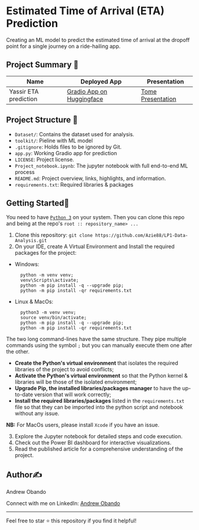 # Estimated Time of Arrival (ETA) Prediction
Creating an ML model to predict the estimated time of arrival at the dropoff point for a single journey on a ride-hailing app.

## Project Summary 📄

| Name | Deployed App | Presentation |
|------|------|-------------------|
| Yassir ETA prediction | <a href="https://huggingface.co/spaces/Azie88/ETA_prediction" target="_blank">Gradio App on Huggingface</a> | <a href="https://tome.app/club-unbrick/machine-learning-project-eta-prediction-for-yassir-clr6mqgby0349o463g2lgpfjr" target="_blank">Tome Presentation</a>

## Project Structure 📂

- `Dataset/`: Contains the dataset used for analysis.
- `toolkit/`: Pieline with ML model
- `.gitignore`: Holds files to be ignored by Git.
- `app.py`: Working Gradio app for prediction
- `LICENSE`: Project license.
- `Project_notebook.ipynb`: The jupyter notebook with full end-to-end ML process
- `README.md`: Project overview, links, highlights, and information.
- `requirements.txt`: Required libraries & packages

## Getting Started🏁

You need to have [`Python 3`](https://www.python.org/) on your system. Then you can clone this repo and being at the repo's `root :: repository_name> ...`

1. Clone this repository: `git clone https://github.com/Azie88/LP1-Data-Analysis.git`
2. On your IDE, create A Virtual Environment and Install the required packages for the project:

- Windows:
        
        python -m venv venv; 
        venv\Scripts\activate; 
        python -m pip install -q --upgrade pip; 
        python -m pip install -qr requirements.txt  

- Linux & MacOs:
        
        python3 -m venv venv; 
        source venv/bin/activate; 
        python -m pip install -q --upgrade pip; 
        python -m pip install -qr requirements.txt  

The two long command-lines have the same structure. They pipe multiple commands using the symbol ` ; ` but you can manually execute them one after the other.

- **Create the Python's virtual environment** that isolates the required libraries of the project to avoid conflicts;
- **Activate the Python's virtual environment** so that the Python kernel & libraries will be those of the isolated environment;
- **Upgrade Pip, the installed libraries/packages manager** to have the up-to-date version that will work correctly;
- **Install the required libraries/packages** listed in the `requirements.txt` file so that they can be imported into the python script and notebook without any issue.

**NB:** For MacOs users, please install `Xcode` if you have an issue.

3. Explore the Jupyter notebook for detailed steps and code execution.
4. Check out the Power BI dashboard for interactive visualizations.
5. Read the published article for a comprehensive understanding of the project.

## Author✍️

Andrew Obando

Connect with me on LinkedIn: [Andrew Obando](https://www.linkedin.com/in/andrewobando/)

---

Feel free to star ⭐ this repository if you find it helpful!
